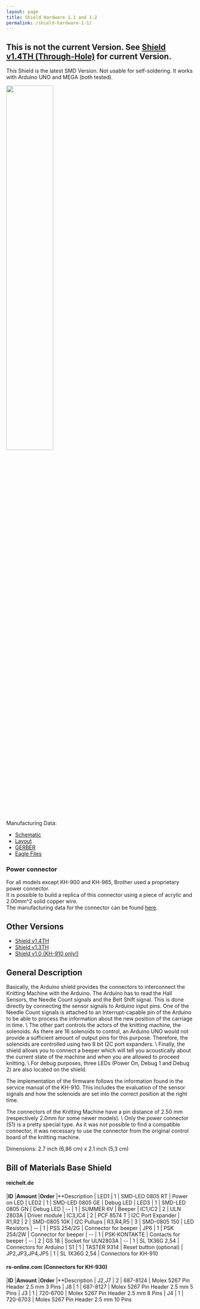 ```yaml
---
layout: page
title: Shield Hardware 1.1 and 1.2
permalink: /shield-hardware-1-1/
---
```


## This is not the current Version. See [Shield v1.4TH (Through-Hole)](/ayab-shield/) for current Version.

This Shield is the latest SMD Version. Not usable for self-soldering.
It works with Arduino UNO and MEGA (both tested).

<img src="/assets/shields/1_1.jpg" width="50%">

Manufacturing Data:

* [Schematic](https://cdn.jsdelivr.net/gh/allyarnsarebeautiful/ayab-hardware@v1.2/10_ayab-arduino/export/schematic.pdf)
* [Layout](https://cdn.jsdelivr.net/gh/allyarnsarebeautiful/ayab-hardware@v1.2/10_ayab-arduino/export/arduino_shield.pdf)
* [GERBER](https://cdn.jsdelivr.net/gh/allyarnsarebeautiful/ayab-hardware@v1.2/10_ayab-arduino/arduino_shield.zip)
* [Eagle Files](https://github.com/AllYarnsAreBeautiful/ayab-hardware/tree/v1.2/10_ayab-arduino)

### Power connector

For all models except KH-900 and KH-965, Brother used a proprietary power connector.<br>
It is possible to build a replica of this connector using a piece of acrylic and 2.00mm^2 solid copper wire. <br>
The manufacturing data for the connector can be found [here](https://cdn.jsdelivr.net/gh/allyarnsarebeautiful/ayab-hardware@1.4th/05_connectors/kh9xx_power.pdf).

## Other Versions

* [Shield v1.4TH](/ayab-shield/)
* [Shield v1.3TH](/shield-hardware-1-3/)
* [Shield v1.0 (KH-910 only!)](/shield-hardware-1-0/)

## General Description

Basically, the Arduino shield provides the connectors to interconnect the Knitting Machine with the Arduino. The Arduino has to read the Hall Sensors, the Needle Count signals and the Belt Shift signal. This is done directly by connecting the sensor signals to Arduino input pins. One of the Needle Count signals is attached to an Interrupt-capable pin of the Arduino to be able to process the information about the new position of the carriage in time. \\
The other part controls the actors of the knitting machine, the solenoids. As there are 16 solenoids to control, an Arduino UNO would not provide a sufficient amount of output pins for this purpose. Therefore, the solenoids are controlled using two 8 bit I2C port expanders. \\
Finally, the shield allows you to connect a beeper which will tell you acoustically about the current state of the machine and when you are allowed to proceed knitting. \\
For debug purposes, three LEDs (Power On, Debug 1 and Debug 2) are also located on the shield.

The implementation of the firmware follows the information found in the service manual of the KH-910. This includes the evaluation of the sensor signals and how the solenoids are set into the correct position at the right time.

The connectors of the Knitting Machine have a pin distance of 2.50 mm (respectively 2.0mm for some newer models). \\
Only the power connector (S1) is a pretty special type. As it was not possible to find a compatible connector, it was necessary to use the connector from the original control board of the knitting machine.

Dimensions: 2.7 inch (6,86 cm) x 2.1 inch (5,3 cm)

## Bill of Materials Base Shield

#### reichelt.de 

|**ID**            |**Amount** |**Order**        |**Description
|  LED1            |         1 | SMD-LED 0805 RT | Power on LED
|  LED2            |         1 | SMD-LED 0805 GE | Debug LED
|  LED3            |         1 | SMD-LED 0805 GN | Debug LED
|  --              |         1 | SUMMER 6V       | Beeper
|  IC1,IC2         |         2 | ULN 2803A       | Driver module
|  IC3,IC4         |         2 | PCF 8574 T      | I2C Port Expander
|  R1,R2           |         2 | SMD-0805 10K    | I2C Pullups
|  R3,R4,R5        |         3 | SMD-0805 150    | LED Resistors
|  --              |         1 | PSS 254/2G      | Connector for beeper
|  JP6             |         1 | PSK 254/2W      | Connector for beeper
|  --              |         1 | PSK-KONTAKTE    | Contacts for beeper
|  --              |         2 | GS 18           | Socket for ULN2803A
|  --              |         1 | SL 1X36G 2,54   | Connectors for Arduino
|  S1              |         1 | TASTER 9314     | Reset button (optional)
|  JP2,JP3,JP4,JP5 |         1 | SL 1X36G 2,54   | Connectors for KH-910


#### rs-online.com (Connectors for KH-930)

|**ID**  |**Amount** |**Order**        |**Description
|  J2,J7 |    2      | 687-8124        | Molex 5267 Pin Header 2.5 mm 3 Pins
|  J8    |         1 | 687-8127        | Molex 5267 Pin Header 2.5 mm 5 Pins
|  J3    |         1 | 720-6700        | Molex 5267 Pin Header 2.5 mm 8 Pins
|  J4    |         1 | 720-6703        | Molex 5267 Pin Header 2.5 mm 10 Pins
